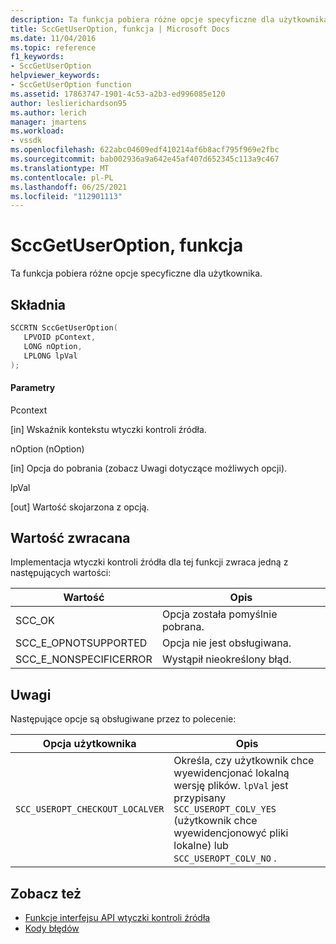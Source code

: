 ```yaml
---
description: Ta funkcja pobiera różne opcje specyficzne dla użytkownika.
title: SccGetUserOption, funkcja | Microsoft Docs
ms.date: 11/04/2016
ms.topic: reference
f1_keywords:
- SccGetUserOption
helpviewer_keywords:
- SccGetUserOption function
ms.assetid: 17863747-1901-4c53-a2b3-ed996085e120
author: leslierichardson95
ms.author: lerich
manager: jmartens
ms.workload:
- vssdk
ms.openlocfilehash: 622abc04609edf410214af6b8acf795f969e2fbc
ms.sourcegitcommit: bab002936a9a642e45af407d652345c113a9c467
ms.translationtype: MT
ms.contentlocale: pl-PL
ms.lasthandoff: 06/25/2021
ms.locfileid: "112901113"
---
```

# <a name="sccgetuseroption-function"></a>SccGetUserOption, funkcja
Ta funkcja pobiera różne opcje specyficzne dla użytkownika.

## <a name="syntax"></a>Składnia

```cpp
SCCRTN SccGetUserOption(
   LPVOID pContext,
   LONG nOption,
   LPLONG lpVal
);
```

#### <a name="parameters"></a>Parametry
 Pcontext

[in] Wskaźnik kontekstu wtyczki kontroli źródła.

 nOption (nOption)

[in] Opcja do pobrania (zobacz Uwagi dotyczące możliwych opcji).

 lpVal

[out] Wartość skojarzona z opcją.

## <a name="return-value"></a>Wartość zwracana
 Implementacja wtyczki kontroli źródła dla tej funkcji zwraca jedną z następujących wartości:

|Wartość|Opis|
|-----------|-----------------|
|SCC_OK|Opcja została pomyślnie pobrana.|
|SCC_E_OPNOTSUPPORTED|Opcja nie jest obsługiwana.|
|SCC_E_NONSPECIFICERROR|Wystąpił nieokreślony błąd.|

## <a name="remarks"></a>Uwagi
 Następujące opcje są obsługiwane przez to polecenie:

|Opcja użytkownika|Opis|
|-----------------|-----------------|
|`SCC_USEROPT_CHECKOUT_LOCALVER`|Określa, czy użytkownik chce wyewidencjonać lokalną wersję plików. `lpVal` jest przypisany `SCC_USEROPT_COLV_YES` (użytkownik chce wyewidencjonowyć pliki lokalne) lub `SCC_USEROPT_COLV_NO` .|

## <a name="see-also"></a>Zobacz też
- [Funkcje interfejsu API wtyczki kontroli źródła](../extensibility/source-control-plug-in-api-functions.md)
- [Kody błędów](../extensibility/error-codes.md)
